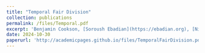 ```yaml
---
title: "Temporal Fair Division"
collection: publications
permalink: /files/Temporal.pdf
excerpt: 'Benjamin Cookson, [Soroush Ebadian](https://ebadian.org), [Nisarg Shah](https://www.cs.toronto.edu/~nisarg/)}'
date: 2024-10-30
paperurl: 'http://academicpages.github.io/files/TemporalFairDivision.pdf'
---
```

